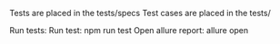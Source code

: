 Tests are placed in the tests/specs
Test cases are placed in the  tests/

Run tests:
Run test: npm run test
Open allure report: allure open
